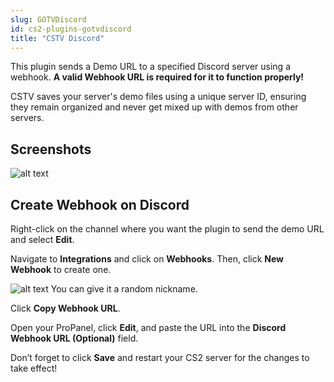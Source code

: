```yaml
---
slug: GOTVDiscord
id: cs2-plugins-gotvdiscord
title: "CSTV Discord"
---
```


This plugin sends a Demo URL to a specified Discord server using a webhook. **A valid Webhook URL is required for it to function properly!**

CSTV saves your server's demo files using a unique server ID, ensuring they remain organized and never get mixed up with demos from other servers.

## Screenshots
![alt text](https://help.fshost.me/img/image.png)

## Create Webhook on Discord
Right-click on the channel where you want the plugin to send the demo URL and select **Edit**.

Navigate to **Integrations** and click on **Webhooks**. Then, click **New Webhook** to create one.

![alt text](https://help.fshost.me/img/image-1.png)
You can give it a random nickname.

Click **Copy Webhook URL**.

Open your ProPanel, click **Edit**, and paste the URL into the **Discord Webhook URL (Optional)** field.

Don’t forget to click **Save** and restart your CS2 server for the changes to take effect!
